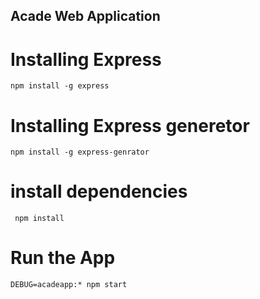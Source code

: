 ## Acade Web Application


# Installing Express
```npm install -g express```

# Installing Express generetor
```npm install -g express-genrator```

# install dependencies
``` npm install```
# Run the App

``` DEBUG=acadeapp:* npm start ```

